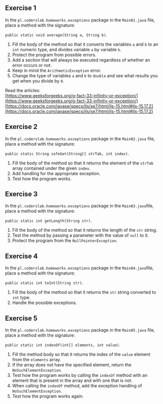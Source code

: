 ## Exercise 1

In the `pl.coderslab.homeworks.exceptions` package in the `Main01.java` file, place a method with the signature:

`public static void average(String a, String b)`.

1. Fill the body of the method so that it converts the variables `a` and `b` to an `int` numeric type, and divides variable `a` by variable `b`.
2. Protect the program from possible errors.
3. Add a section that will always be executed regardless of whether an error occurs or not.
4. Keep in mind the `ArithmeticException` error.
5. Change the type of variables `a` and `b` to `double` and see what results you get when you divide by `0`.

Read the articles:  
[https://www.geeksforgeeks.org/g-fact-33-infinity-or-exception/](https://www.geeksforgeeks.org/g-fact-33-infinity-or-exception/)
[https://docs.oracle.com/javase/specs/jls/se7/html/jls-15.html#jls-15.17.2](https://docs.oracle.com/javase/specs/jls/se7/html/jls-15.html#jls-15.17.2)


## Exercise 2

In the `pl.coderslab.homeworks.exceptions` package in the `Main02.java` file, place a method with the signature:

`public static String safeGet(String[] strTab, int index)`.

1. Fill the body of the method so that it returns the element of the `strTab` array contained under the given `index`.
2. Add handling for the appropriate exception.
3. Test how the program works.


## Exercise 3

In the `pl.coderslab.homeworks.exceptions` package in the `Main03.java`file, place a method with the signature:

`public static int getLength(String str)`.

1. Fill the body of the method so that it returns the length of the `str` string.
2. Test the method by passing a parameter with the value of `null` to it.
3. Protect the program from the `NullPointerException`.


## Exercise 4

In the `pl.coderslab.homeworks.exceptions` package in the `Main04.java`file, place a method with the signature:

`public static int toInt(String str)`.

1. Fill the body of the method so that it returns the `str` string converted to `int` type.
2. Handle the possible exceptions.


## Exercise 5

In the `pl.coderslab.homeworks.exceptions` package in the `Main05.java` file, place a method with the signature:

`public static int indexOf(int[] elements, int value)`.

1. Fill the method body so that it returns the index of the `value` element from the `elements` array.
2. If the array does not have the specified element, return the `NoSuchElementException`.
3. Test how the program works by calling the `indexOf` method with an element that is present in the array and with one that is not.
4. When calling the `indexOf` method, add the exception handling of `NoSuchElementException`.
5. Test how the program works again.